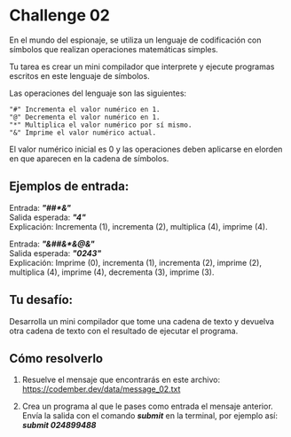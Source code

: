 # Challenge 02

En el mundo del espionaje, se utiliza un lenguaje de codificación con símbolos que realizan operaciones matemáticas simples.

Tu tarea es crear un mini compilador que interprete y ejecute programas escritos en este lenguaje de símbolos.

Las operaciones del lenguaje son las siguientes:

```
"#" Incrementa el valor numérico en 1.
"@" Decrementa el valor numérico en 1.
"*" Multiplica el valor numérico por sí mismo.
"&" Imprime el valor numérico actual.
```

El valor numérico inicial es 0 y las operaciones deben aplicarse en elorden en que aparecen en la cadena de símbolos.

## Ejemplos de entrada:

Entrada: ***"##\*&"***<br/>
Salida esperada: ***"4"***<br/>
Explicación: Incrementa (1), incrementa (2), multiplica (4), imprime (4).

Entrada: ***"&##&\*&@&"***<br/>
Salida esperada: ***"0243"***<br/>
Explicación: Imprime (0), incrementa (1), incrementa (2), imprime (2), multiplica (4), imprime (4), decrementa (3), imprime (3).

## Tu desafío: 
Desarrolla un mini compilador que tome una cadena de texto y devuelva otra cadena de texto con el resultado de ejecutar el programa.

## Cómo resolverlo 

1. Resuelve el mensaje que encontrarás en este archivo: https://codember.dev/data/message_02.txt

2. Crea un programa al que le pases como entrada el mensaje anterior. Envía la salida con el comando ***submit*** en la terminal, por ejemplo así:
***submit 024899488***